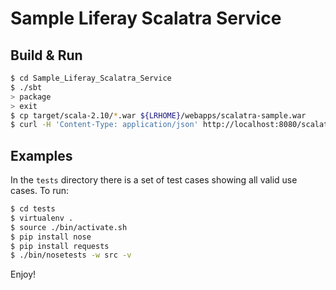 # Sample Liferay Scalatra Service #

## Build & Run ##

```sh
$ cd Sample_Liferay_Scalatra_Service
$ ./sbt
> package
> exit
$ cp target/scala-2.10/*.war ${LRHOME}/webapps/scalatra-sample.war
$ curl -H 'Content-Type: application/json' http://localhost:8080/scalatra-sample/instances
```
## Examples ##

In the `tests` directory there is a set of test cases showing all valid use cases. To run:
```sh
$ cd tests
$ virtualenv .
$ source ./bin/activate.sh
$ pip install nose
$ pip install requests
$ ./bin/nosetests -w src -v
```

Enjoy!

